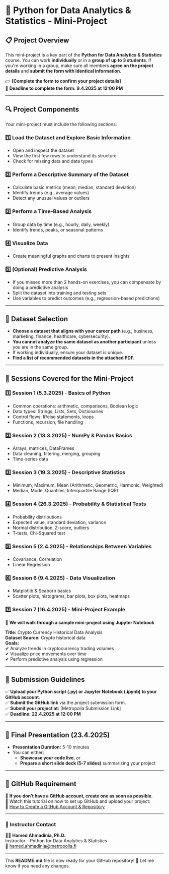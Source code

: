 # 📌 Python for Data Analytics & Statistics - Mini-Project

## 📋 Project Overview  
This mini-project is a key part of the **Python for Data Analytics & Statistics** course. You can work **individually** or in a **group of up to 3 students**. If you're working in a group, make sure all members **agree on the project details** and **submit the form with identical information**.  

👉 **[Complete the form to confirm your project details]**  
📌 **Deadline to complete the form:** **9.4.2025 at 12:00 PM**  

---

## 🔍 Project Components  
Your mini-project must include the following sections:  

### 1️⃣ Load the Dataset and Explore Basic Information  
- Open and inspect the dataset  
- View the first few rows to understand its structure  
- Check for missing data and data types  

### 2️⃣ Perform a Descriptive Summary of the Dataset  
- Calculate basic metrics (mean, median, standard deviation)  
- Identify trends (e.g., average values)  
- Detect any unusual values or outliers  

### 3️⃣ Perform a Time-Based Analysis  
- Group data by time (e.g., hourly, daily, weekly)  
- Identify trends, peaks, or seasonal patterns  

### 4️⃣ Visualize Data  
- Create meaningful graphs and charts to present insights  

### 5️⃣ (Optional) Predictive Analysis  
- If you missed more than 2 hands-on exercises, you can compensate by doing a predictive analysis  
- Split the dataset into training and testing sets  
- Use variables to predict outcomes (e.g., regression-based predictions)  

---

## 📂 Dataset Selection  
- **Choose a dataset that aligns with your career path** (e.g., business, marketing, finance, healthcare, cybersecurity).  
- **You cannot analyze the same dataset as another participant** unless you are in the same group.  
- If working individually, ensure your dataset is unique.  
- **Find a list of recommended datasets in the attached PDF.**  

---

## 📆 Sessions Covered for the Mini-Project  

### **1️⃣ Session 1 (5.3.2025) - Basics of Python**
- Common operations: arithmetic, comparisons, Boolean logic  
- Data types: Strings, Lists, Sets, Dictionaries  
- Control flows: If/else statements, loops  
- Functions, recursion, file handling  

### **2️⃣ Session 2 (13.3.2025) - NumPy & Pandas Basics**
- Arrays, matrices, DataFrames  
- Data cleaning, filtering, merging, grouping  
- Time-series data  

### **3️⃣ Session 3 (19.3.2025) - Descriptive Statistics**
- Minimum, Maximum, Mean (Arithmetic, Geometric, Harmonic, Weighted)  
- Median, Mode, Quantiles, Interquartile Range (IQR)  

### **4️⃣ Session 4 (26.3.2025) - Probability & Statistical Tests**
- Probability distributions  
- Expected value, standard deviation, variance  
- Normal distribution, Z-score, outliers  
- T-tests, Chi-Squared test  

### **5️⃣ Session 5 (2.4.2025) - Relationships Between Variables**
- Covariance, Correlation  
- Linear Regression  

### **6️⃣ Session 6 (9.4.2025) - Data Visualization**
- Matplotlib & Seaborn basics  
- Scatter plots, histograms, bar plots, box plots, heatmaps  

### **7️⃣ Session 7 (16.4.2025) - Mini-Project Example**
📌 **We will walk through a sample mini-project using Jupyter Notebook**  

**Title:** Crypto Currency Historical Data Analysis  
**Dataset Source:** Crypto historical data  
**Goals:**  
✔ Analyze trends in cryptocurrency trading volumes  
✔ Visualize price movements over time  
✔ Perform predictive analysis using regression  

---

## 🔄 Submission Guidelines  
✅ **Upload your Python script (.py) or Jupyter Notebook (.ipynb) to your GitHub account**.  
✅ **Submit the GitHub link** via the project submission form.  
✅ **Submit your project at:** [Metropolia Submission Link]  
✅ **Deadline:** **22.4.2025 at 12:00 PM**  

---

## 🎤 Final Presentation (23.4.2025)  
- **Presentation Duration:** 5-10 minutes  
- You can either:  
  - **Showcase your code live**, or  
  - **Prepare a short slide deck (5-7 slides)** summarizing your project  

---

## 🔗 GitHub Requirement  
🔹 **If you don’t have a GitHub account, create one as soon as possible**.  
🔹 Watch this tutorial on how to set up GitHub and upload your project:  
   🎥 [How to Create a GitHub Account & Repository](https://www.youtube.com/watch?v=eXX7j1q8ikk)  

---

### 📧 Instructor Contact  
👨‍🏫 **Hamed Ahmadinia, Ph.D.**  
Instructor – Python for Data Analytics & Statistics  
📧 hamed.ahmadinia@metropolia.fi  

---

This **README.md** file is now ready for your GitHub repository! 🚀 Let me know if you need any changes.
